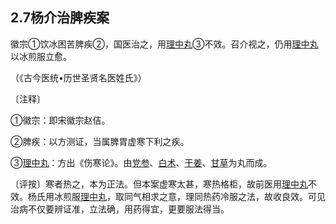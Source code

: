 ## 2.7杨介治脾疾案

徽宗①饮冰困苦脾疾②，国医治之，用[理中丸](https://www.gmzyjc.com/read/fjx/fjx05-0.1.0.0.0.md)③不效。召介视之，仍用[理中丸](https://www.gmzyjc.com/read/fjx/fjx05-0.1.0.0.0.md)以冰煎服立愈。

（《古今医统•历世圣贤名医姓氏》）

〔注释〕

①徽宗：即宋徽宗赵佶。

②脾疾：以方测证，当属脾胃虚寒下利之疾。

③[理中丸](https://www.gmzyjc.com/read/fjx/fjx05-0.1.0.0.0.md)：方出《伤寒论》。由[党参](https://www.gmzyjc.com/read/bc/bc17-0.1.2.0.0.md)、[白术](https://www.gmzyjc.com/read/bc/bc17-0.1.5.0.0.md)、[干姜](https://www.gmzyjc.com/read/bc/bc07-0.4.0.0.0.md)、[甘草](https://www.gmzyjc.com/read/bc/bc17-0.1.8.0.0.md)为丸而成。

〔评按〕寒者热之，本为正法。但本案虚寒太甚，寒热格柜，故前医用[理中丸](https://www.gmzyjc.com/read/fjx/fjx05-0.1.0.0.0.md)不效。杨氏用冰煎服[理中丸](https://www.gmzyjc.com/read/fjx/fjx05-0.1.0.0.0.md)，取同气相求之意，理同热药冷服之法，故收良效。可见治病不仅要辨证准，立法确，用药得宜，更要服法得当。
